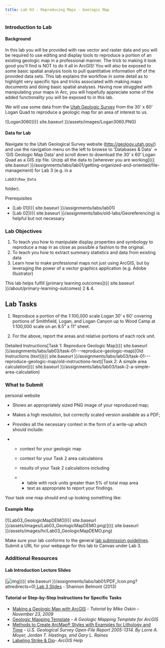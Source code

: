 ```yaml
---
title: Lab 03 - Reproducing Maps - Geologic Map
---
```


### Introduction to Lab

#### Background

In this lab you will be provided with raw vector and raster data and you will be required to use editing and display tools to reproduce a portion of an existing geologic map in a professional manner. The trick to making it look good you'll find is NOT to do it all in ArcGIS! You will also be exposed to some basic spatial analysis tools to pull quantitative information off of the provided data sets. This lab explains the workflow in some detail as to highlight very specific tips and tricks associated with making maps documents and doing basic spatial analyses. Having now struggled with manipulating your maps in Arc, you will hopefully appreciate some of the added functionality you will be exposed to in this lab.

We will use some data from the [Utah Geologic Survey](http://geology.utah.gov/) from the 30' x 60' Logan Quad to reproduce a geologic map for an area of interest to us.

![Logan3060]({{ site.baseurl }}/assets/images/Logan3060.PNG)

#### Data for Lab

Navigate to the Utah Geological Survey website (http://geology.utah.gov/) and use the navigation menu on the left to browse to ‘Databases & Data’ -> ‘GIS Geologic Map Data’ and scroll down to download the 30’ x 60’ Logan Quad as a GIS zip file. Unzip all the data to [wherever you are working]({{ site.baseurl }}/assignments/labs/lab01/getting-organized-and-oriented/file-management) for Lab 3 (e.g. in a 

```
Lab03\Raw_Data
```

 folder). 

Prerequisites

- [Lab 01]({{ site.baseurl }}/assignments/labs/lab01)
- [Lab 02]({{ site.baseurl }}/assignments/labs/old-labs/Georeferencing) is helpful but not necessary

### Lab Objectives

1. To teach you how to manipulate display properties and symbology to reproduce a map in as close as possible a fashion to the original.
2. To teach you how to extract summary statistics and data from existing data
3. Learn how to make professional maps not just using ArcGIS, but by leveraging the power of a vector graphics application (e.g. Adobe Illustrator)

This lab helps fulfill [primary learning outcomes]({{ site.baseurl }}/about/primary-learning-outcomes) 2 & 4.

## Lab Tasks

1. Reproduce a portion of the 1:100,000 scale Logan 30’ x 60’ covering portions of Smithfield, Logan, and Logan Canyon up to Wood Camp at 1:100,000 scale on an 8.5” x 11” sheet.

2. For the above, report the areas and relative portions of each rock unit.

Detailed Instructions[Task 1: Reproduce Geologic Map]({{ site.baseurl }}/assignments/labs/lab03/task-01---reproduce-geologic-map)[Old Instructions (text)]({{ site.baseurl }}/assignments/labs/lab03/task-01---reproduce-geologic-map/old-instructions-text)[Task 2: A simple area calculation]({{ site.baseurl }}/assignments/labs/lab03/task-2-a-simple-area-calculation)

### What to Submit

 personal website

 

- Shows an appropriately sized PNG image of your reproduced map;

- Makes a high resolution, but correctly scaled version available as a PDF;

- Provides all the necessary context in the form of a write-up which should include:

- - context for your geologic map

  - context for your Task 2 area calculations

  - results of your Task 2 calculations including

  - - table with rock units greater than 5% of total map area
    - text as appropriate to report your findings.

Your task one map should end up looking something like:

#### Example Map

[![Lab03_GeologicMapDEMO]({{ site.baseurl }}/assets/images/Lab03_GeologicMapDEMO.png)]({{ site.baseurl }}/assets/images/hr/Lab03_GeologicMapDEMO.png)

Make sure your lab conforms to the general [lab submission guidelines](http://a/joewheaton.org/gis-wats-4930-6920/labs#TOC-Lab-Submission-Guidelines). Submit a URL for your webpage for this lab to Canvas under Lab 3.

### Additional Resources

#### Lab Introduction Lecture Slides

[![img](https://sites.google.com/a/joewheaton.org/gis-wats-4930-6920/_/rsrc/1325801572897/assignments/labs/lab01/PDF_Icon.png)]({{ site.baseurl }}/assignments/labs/lab01/PDF_Icon.png?attredirects=0)[ Lab 3 Slides](http://etal.usu.edu/Courses/GIS/2013/Lab/ppt/4930_wk03_geolmap.pdf) - Shannon Belmont (2013)

#### Tutorial or Step-by-Step Instructions for Specific Tasks

- [Making a Geologic Map with ArcGIS](http://opentopo.sdsc.edu/shortcourses/GSA_2009_Course_515/GeologicMap_ArcGIS%20Tutorial.pdf) - *Tutorial by Mike Oskin – November 23, 2009*
- [Geologic Mapping Template](http://resources.esri.com/mapTemplates/index.cfm?fa=codeGalleryDetails&scriptID=16317) - *A Geologic Mapping Template for ArcGIS*
- [Methods to Create ArcMap® Styles with Examples for Lithology and Time](http://pubs.usgs.gov/of/2005/1314/) - *U.S. Geological Survey Open-File Report 2005-1314. By Lorre A. Moyer, Jordan T. Hastings, and Gary L. Raines*
- [Labeling Strike & Dip](http://help.arcgis.com/en/arcgisdesktop/10.0/help/index.html#//003s00000043000000.htm)*- ArcGIS Help*

